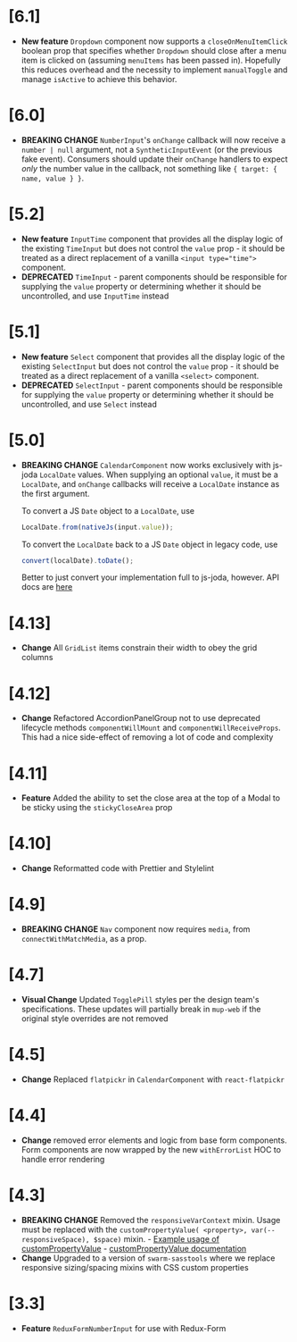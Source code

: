 # [6.1]

-   **New feature** `Dropdown` component now supports a `closeOnMenuItemClick` boolean prop that specifies
    whether `Dropdown` should close after a menu item is clicked on (assuming `menuItems` has been passed in).
    Hopefully this reduces overhead and the necessity to implement `manualToggle` and manage `isActive` to achieve
    this behavior.

# [6.0]

-   **BREAKING CHANGE** `NumberInput`'s `onChange` callback will now receive a
    `number | null` argument, not a `SyntheticInputEvent` (or the previous fake event).
    Consumers should update their `onChange` handlers to expect _only_ the number
    value in the callback, not something like `{ target: { name, value } }`.

# [5.2]

-   **New feature** `InputTime` component that provides all the display logic of the
    existing `TimeInput` but does not control the `value` prop - it should be
    treated as a direct replacement of a vanilla `<input type="time">` component.
-   **DEPRECATED** `TimeInput` - parent components should be responsible for
    supplying the `value` property or determining whether it should be uncontrolled,
    and use `InputTime` instead

# [5.1]

-   **New feature** `Select` component that provides all the display logic of the
    existing `SelectInput` but does not control the `value` prop - it should be
    treated as a direct replacement of a vanilla `<select>` component.
-   **DEPRECATED** `SelectInput` - parent components should be responsible for
    supplying the `value` property or determining whether it should be uncontrolled,
    and use `Select` instead

# [5.0]

-   **BREAKING CHANGE** `CalendarComponent` now works exclusively with js-joda `LocalDate`
    values. When supplying an optional `value`, it must be a `LocalDate`, and `onChange`
    callbacks will receive a `LocalDate` instance as the first argument.

    To convert a JS `Date` object to a `LocalDate`, use

    ```js
    LocalDate.from(nativeJs(input.value));
    ```

    To convert the `LocalDate` back to a JS `Date` object in legacy code, use

    ```js
    convert(localDate).toDate();
    ```

    Better to just convert your implementation full to js-joda, however. API docs are
    [here](https://js-joda.github.io/js-joda/esdoc/)

# [4.13]

-   **Change** All `GridList` items constrain their width to obey the grid columns

# [4.12]

-   **Change** Refactored AccordionPanelGroup not to use deprecated lifecycle methods `componentWillMount` and `componentWillReceiveProps`. This had a nice side-effect of removing a lot of code and complexity

# [4.11]

-   **Feature** Added the ability to set the close area at the top of a Modal to be sticky using the `stickyCloseArea` prop

# [4.10]

-   **Change** Reformatted code with Prettier and Stylelint

# [4.9]

-   **BREAKING CHANGE** `Nav` component now requires `media`, from `connectWithMatchMedia`, as a prop.

# [4.7]

-   **Visual Change** Updated `TogglePill` styles per the design team's specifications.
    These updates will partially break in `mup-web` if the original style
    overrides are not removed

# [4.5]

-   **Change** Replaced `flatpickr` in `CalendarComponent` with `react-flatpickr`

# [4.4]

-   **Change** removed error elements and logic from base form components.
    Form components are now wrapped by the new `withErrorList` HOC to handle
    error rendering

# [4.3]

-   **BREAKING CHANGE** Removed the `responsiveVarContext` mixin. Usage must be replaced
    with the `customPropertyValue( <property>, var(--responsiveSpace), $space)` mixin. - [Example usage of customPropertyValue](https://github.com/meetup/meetup-web-components/blob/master/assets/scss/components/_inlineblockList.scss#L49) - [customPropertyValue documentation](https://meetup.github.io/swarm-sasstools/sassdoc/index.html#mixin-customPropertyValue)
-   **Change** Upgraded to a version of `swarm-sasstools` where we replace
    responsive sizing/spacing mixins with CSS custom properties

# [3.3]

-   **Feature** `ReduxFormNumberInput` for use with Redux-Form
